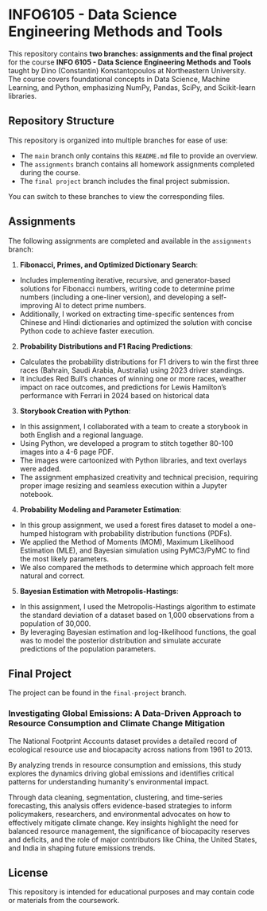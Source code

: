 # INFO6105 - Data Science Engineering Methods and Tools

This repository contains **two branches: assignments and the final project** for the course **INFO 6105 - Data Science Engineering Methods and Tools** taught by Dino (Constantin) Konstantopoulos at Northeastern University. The course covers foundational concepts in Data Science, Machine Learning, and Python, emphasizing NumPy, Pandas, SciPy, and Scikit-learn libraries.

## Repository Structure

This repository is organized into multiple branches for ease of use:
- The `main` branch only contains this `README.md` file to provide an overview.
- The `assignments` branch contains all homework assignments completed during the course.
- The `final project` branch includes the final project submission.

You can switch to these branches to view the corresponding files.

## Assignments

The following assignments are completed and available in the `assignments` branch:

1. **Fibonacci, Primes, and Optimized Dictionary Search**: 
- Includes implementing iterative, recursive, and generator-based solutions for Fibonacci numbers, writing code to determine prime numbers (including a one-liner version), and developing a self-improving AI to detect prime numbers.
- Additionally, I worked on extracting time-specific sentences from Chinese and Hindi dictionaries and optimized the solution with concise Python code to achieve faster execution.

2. **Probability Distributions and F1 Racing Predictions**: 
- Calculates the probability distributions for F1 drivers to win the first three races (Bahrain, Saudi Arabia, Australia) using 2023 driver standings.
- It includes Red Bull’s chances of winning one or more races, weather impact on race outcomes, and predictions for Lewis Hamilton’s performance with Ferrari in 2024 based on historical data

3. **Storybook Creation with Python**: 
- In this assignment, I collaborated with a team to create a storybook in both English and a regional language.
- Using Python, we developed a program to stitch together 80-100 images into a 4-6 page PDF.
- The images were cartoonized with Python libraries, and text overlays were added.
- The assignment emphasized creativity and technical precision, requiring proper image resizing and seamless execution within a Jupyter notebook.

4. **Probability Modeling and Parameter Estimation**: 
- In this group assignment, we used a forest fires dataset to model a one-humped histogram with probability distribution functions (PDFs).
- We applied the Method of Moments (MOM), Maximum Likelihood Estimation (MLE), and Bayesian simulation using PyMC3/PyMC to find the most likely parameters.
- We also compared the methods to determine which approach felt more natural and correct.

5. **Bayesian Estimation with Metropolis-Hastings**: 
- In this assignment, I used the Metropolis-Hastings algorithm to estimate the standard deviation of a dataset based on 1,000 observations from a population of 30,000.
- By leveraging Bayesian estimation and log-likelihood functions, the goal was to model the posterior distribution and simulate accurate predictions of the population parameters.

## Final Project

The project can be found in the `final-project` branch.

### Investigating Global Emissions: A Data-Driven Approach to Resource Consumption and Climate Change Mitigation

The National Footprint Accounts dataset provides a detailed record of ecological resource use and biocapacity across nations from 1961 to 2013. 

By analyzing trends in resource consumption and emissions, this study explores the dynamics driving global emissions and identifies critical patterns for understanding humanity's environmental impact. 

Through data cleaning, segmentation, clustering, and time-series forecasting, this analysis offers evidence-based strategies to inform policymakers, researchers, and environmental advocates on how to effectively mitigate climate change. Key insights highlight the need for balanced resource management, the significance of biocapacity reserves and deficits, and the role of major contributors like China, the United States, and India in shaping future emissions trends.

## License

This repository is intended for educational purposes and may contain code or materials from the coursework.



